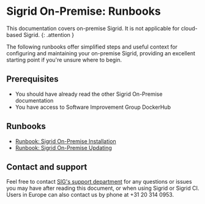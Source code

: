 # Sigrid On-Premise: Runbooks

This documentation covers on-premise Sigrid. It is not applicable for cloud-based Sigrid.
{: .attention }

The following runbooks offer simplified steps and useful context for configuring and maintaining your on-premise Sigrid, providing an excellent starting point if you're unsure where to begin.

## Prerequisites

- You should have already read the other Sigrid On-Premise documentation
- You have access to Software Improvement Group DockerHub

## Runbooks

- [Runbook: Sigrid On-Premise Installation](runbook-onpremise-installation.md)
- [Runbook: Sigrid On-Premise Updating](runbook-onpremise-updating.md)

## Contact and support

Feel free to contact [SIG's support department](mailto:support@softwareimprovementgroup.com) for any questions or issues you may have after reading this document, or when using Sigrid or Sigrid CI. Users in Europe can also contact us by phone at +31 20 314 0953.
